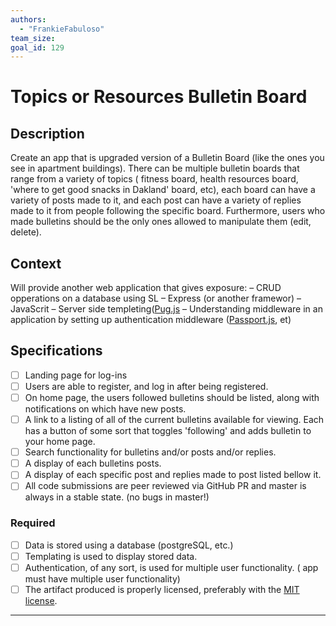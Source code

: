 ```yaml
---
authors:
  - "FrankieFabuloso"
team_size: 
goal_id: 129
---
```


# Topics or Resources Bulletin Board

## Description

Create an app that is upgraded version of a Bulletin Board (like the ones you see in apartment buildings). There can be multiple bulletin boards that range from a variety of topics ( fitness board, health resources board, 'where to get good snacks in Dakland' board, etc),  each board can have a variety of posts made to it, and each post can have a variety of replies made to it from people following the specific board. 
Furthermore, users who made bulletins should be the only ones allowed to manipulate them (edit, delete).

## Context

Will provide another web application that gives exposure:
– CRUD opperations on a database using SL
– Express (or another framewor)
– JavaScrit
– Server side templeting([Pug.js][pug]
– Understanding middleware in an application by setting up authentication middleware ([Passport.js][passport], et)

## Specifications

- [ ] Landing page for log-ins
- [ ] Users are able to register, and log in after being registered.
- [ ] On home page, the users followed bulletins should be listed, along with notifications on which have new posts.
- [ ] A link to a listing of all of the current bulletins available for viewing. Each has a button of some sort that toggles 'following' and adds bulletin to your home page.
- [ ] Search functionality for bulletins and/or posts and/or replies.
- [ ] A display of each bulletins posts.
- [ ] A display of each specific post and replies made to post listed bellow it.
- [ ] All code submissions are peer reviewed via GitHub PR and master is always in a stable state. (no bugs in master!)

### Required

- [ ] Data is stored using a database (postgreSQL, etc.)
- [ ] Templating is used to display stored data.
- [ ] Authentication, of any sort, is used for multiple user functionality. ( app must have multiple user functionality)
- [ ] The artifact produced is properly licensed, preferably with the [MIT license][mit-license].

---






[mit-license]: https://opensource.org/licenses/MIT
[passport]: http://passportjs.org/
[pug]: https://pugjs.org/
